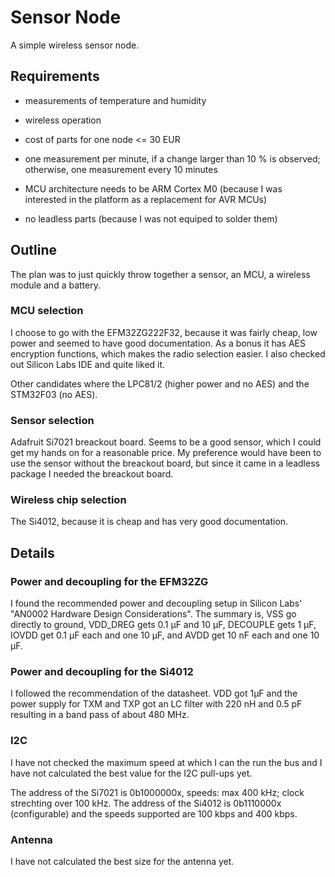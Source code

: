 # Sensor Node
A simple wireless sensor node.

## Requirements
  * measurements of temperature and humidity
  * wireless operation
  * cost of parts for one node <= 30 EUR
  * one measurement per minute, if a change larger than 10 % is observed; otherwise, one measurement every 10 minutes

  * MCU architecture needs to be ARM Cortex M0 (because I was interested in the platform as a replacement for AVR MCUs)
  * no leadless parts (because I was not equiped to solder them)

## Outline
The plan was to just quickly throw together a sensor, an MCU, a wireless module and a battery.

### MCU selection
I choose to go with the EFM32ZG222F32, because it was fairly cheap, low power and seemed to have good documentation.
As a bonus it has AES encryption functions, which makes the radio selection easier.
I also checked out Silicon Labs IDE and quite liked it.

Other candidates where the LPC81/2 (higher power and no AES) and the STM32F03 (no AES).

### Sensor selection
Adafruit Si7021 breackout board.
Seems to be a good sensor, which I could get my hands on for a reasonable price.
My preference would have been to use the sensor without the breackout board, but since it came in a leadless package I needed the breackout board.

### Wireless chip selection
The Si4012, because it is cheap and has very good documentation.

## Details

### Power and decoupling for the EFM32ZG
I found the recommended power and decoupling setup in Silicon Labs' "AN0002 Hardware Design Considerations".
The summary is, VSS go directly to ground, VDD_DREG gets 0.1 µF and 10 µF, DECOUPLE gets 1 µF, IOVDD get 0.1 µF each and one 10 µF, and AVDD get 10 nF each and one 10 µF.

### Power and decoupling for the Si4012
I followed the recommendation of the datasheet.
VDD got 1µF and the power supply for TXM and TXP got an LC filter with 220 nH and 0.5 pF resulting in a band pass of about 480 MHz.

### I2C
I have not checked the maximum speed at which I can the run the bus and I have not calculated the best value for the I2C pull-ups yet.

The address of the Si7021 is 0b1000000x, speeds: max 400 kHz; clock strechting over 100 kHz.
The address of the Si4012 is 0b1110000x (configurable) and the speeds supported are 100 kbps and 400 kbps.

### Antenna
I have not calculated the best size for the antenna yet.
